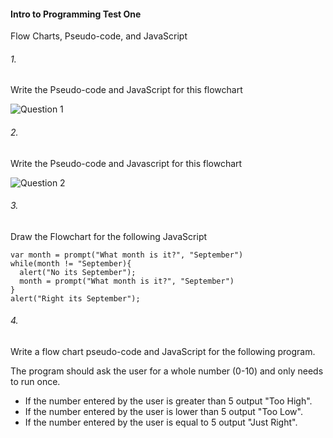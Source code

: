 #### Intro to Programming Test One
Flow Charts, Pseudo-code, and JavaScript
###### 1.
Write the Pseudo-code and JavaScript for this flowchart

![Question 1](https://raw.githubusercontent.com/WCCCEDU/GCCHS_projects/test1/test_one_resources/1.png)

###### 2.
Write the Pseudo-code and Javascript for this flowchart

![Question 2](https://raw.githubusercontent.com/WCCCEDU/GCCHS_projects/test1/test_one_resources/2.png)

###### 3.
Draw the Flowchart for the following JavaScript

```
var month = prompt("What month is it?", "September")
while(month != "September){
  alert("No its September");
  month = prompt("What month is it?", "September")
}
alert("Right its September");
```

###### 4.
Write a flow chart pseudo-code and JavaScript for the following program.

The program should ask the user for a whole number (0-10) and only needs to run once.
- If the number entered by the user is greater than 5 output "Too High".
- If the number entered by the user is lower than 5 output "Too Low".
- If the number entered by the user is equal to 5 output "Just Right".
